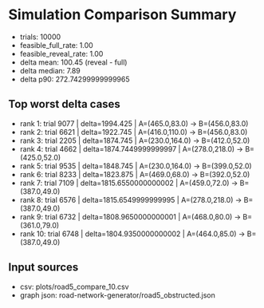 # Simulation Comparison Summary

- trials: 10000
- feasible_full_rate: 1.00
- feasible_reveal_rate: 1.00
- delta mean: 100.45 (reveal - full)
- delta median: 7.89
- delta p90: 272.74299999999965

## Top worst delta cases
- rank 1: trial 9077 | delta=1994.425 | A=(465.0,83.0) -> B=(456.0,83.0)
- rank 2: trial 6621 | delta=1922.745 | A=(416.0,110.0) -> B=(456.0,83.0)
- rank 3: trial 2205 | delta=1874.745 | A=(230.0,164.0) -> B=(412.0,52.0)
- rank 4: trial 4662 | delta=1874.7449999999997 | A=(278.0,218.0) -> B=(425.0,52.0)
- rank 5: trial 9535 | delta=1848.745 | A=(230.0,164.0) -> B=(399.0,52.0)
- rank 6: trial 8233 | delta=1823.875 | A=(469.0,68.0) -> B=(392.0,52.0)
- rank 7: trial 7109 | delta=1815.6550000000002 | A=(459.0,72.0) -> B=(387.0,49.0)
- rank 8: trial 6576 | delta=1815.6549999999995 | A=(278.0,218.0) -> B=(387.0,49.0)
- rank 9: trial 6732 | delta=1808.9650000000001 | A=(468.0,80.0) -> B=(361.0,79.0)
- rank 10: trial 6748 | delta=1804.9350000000002 | A=(464.0,85.0) -> B=(387.0,49.0)

## Input sources
- csv: plots/road5_compare_10.csv
- graph json: road-network-generator/road5_obstructed.json
